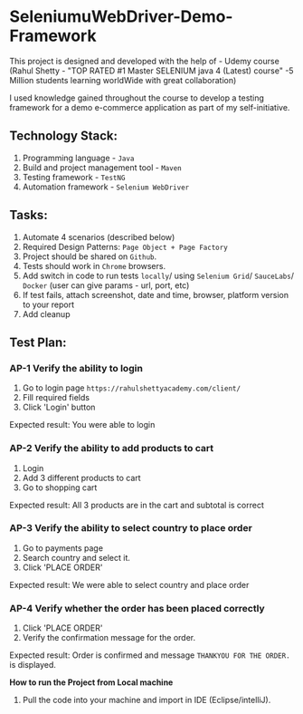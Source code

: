 # SeleniumuWebDriver-Demo-Framework

This project is designed and developed with the help of - 
Udemy course (Rahul Shetty - "TOP RATED #1 Master SELENIUM java 4 (Latest) course" -5 Million students learning worldWide with great collaboration)

I used knowledge gained throughout the course to develop a testing framework for a demo e-commerce application as part of my self-initiative.

## Technology Stack:
1. Programming language - `Java`
2. Build and project management tool - `Maven`
3. Testing framework - `TestNG`
4. Automation framework - `Selenium WebDriver`

## Tasks:
1. Automate 4 scenarios (described below)
2. Required Design Patterns: `Page Object + Page Factory`
5. Project should be shared on `Github`.
6. Tests should work in `Chrome` browsers.
7. Add switch in code to run tests `locally`/ using `Selenium Grid`/ `SauceLabs`/ `Docker` (user can give params - url, port, etc)
8. If test fails, attach screenshot, date and time, browser, platform version to your report
9. Add cleanup

## Test Plan:
### AP-1 Verify the ability to login
1.	Go to login page `https://rahulshettyacademy.com/client/`
2.	Fill required fields 
3.	Click 'Login' button 

Expected result: You were able to login 

### AP-2 Verify the ability to add products to cart 
1.	Login 
2.	Add 3 different products to cart 
3.	Go to shopping cart

Expected result: All 3 products are in the cart and subtotal is correct 

### AP-3 Verify the ability to select country to place order
1.	Go to payments page 
2.	Search country and select it.
3.	Click 'PLACE ORDER'

Expected result: We were able to select country and place order

### AP-4 Verify whether the order has been placed correctly
1.	Click 'PLACE ORDER' 
2.	Verify the confirmation message for the order.

Expected result: Order is confirmed and message `THANKYOU FOR THE ORDER.` is displayed.

**How to run the Project from Local machine**
1. Pull the code into your machine and import in IDE (Eclipse/intelliJ).

